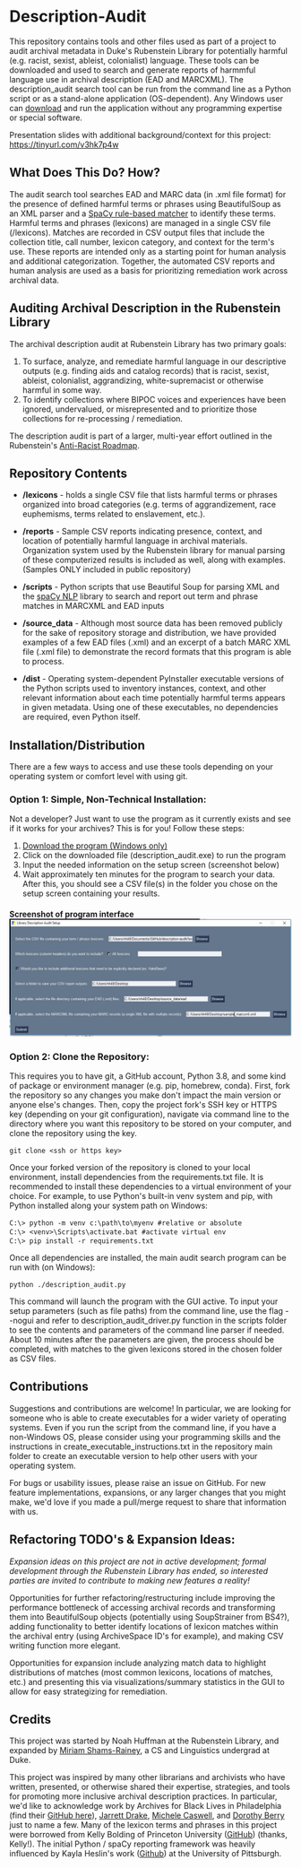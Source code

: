 # Description-Audit
This repository contains tools and other files used as part of a project to audit archival metadata in Duke's Rubenstein Library for potentially harmful (e.g. racist, sexist, ableist, colonialist) language. These tools can be downloaded and used to search and generate reports of harmmful language use in archival description (EAD and MARCXML). The description_audit search tool can be run from the command line as a Python script or as a stand-alone application (OS-dependent). Any Windows user can [download]((dist/description_audit.exe)) and run the application without any programming expertise or special software.

Presentation slides with additional background/context for this project: https://tinyurl.com/v3hk7p4w

## What Does This Do? How?
The audit search tool searches EAD and MARC data (in .xml file format) for the presence of defined harmful terms or phrases using BeautifulSoup as an XML parser and a [SpaCy rule-based matcher](https://spacy.io/usage/rule-based-matching) to identify these terms. Harmful terms and phrases (lexicons) are managed in a single CSV file (/lexicons). Matches are recorded in CSV output files that include the collection title, call number, lexicon category, and context for the term's use. These reports are intended only as a starting point for human analysis and additional categorization. Together, the automated CSV reports and human analysis are used as a basis for prioritizing remediation work across archival data.


## Auditing Archival Description in the Rubenstein Library
The archival description audit at Rubenstein Library has two primary goals:
1. To surface, analyze, and remediate harmful language in our descriptive outputs (e.g. finding aids and catalog records) that is racist, sexist, ableist, colonialist, aggrandizing, white-supremacist or otherwise harmful in some way. 
2. To identify collections where BIPOC voices and experiences have been ignored, undervalued, or misrepresented and to prioritize those collections for re-processing / remediation.

The description audit is part of a larger, multi-year effort outlined in the Rubenstein's [Anti-Racist Roadmap](https://blogs.library.duke.edu/rubenstein/2020/12/03/reckoning-with-our-past-and-present/).

## Repository Contents
- **/lexicons** - holds a single CSV file that lists harmful terms or phrases organized into broad categories (e.g. terms of aggrandizement, race euphemisms, terms related to enslavement, etc.).

- **/reports** - Sample CSV reports indicating presence, context, and location of potentially harmful language in archival materials. Organization system used by the Rubenstein library for manual parsing of these computerized results is included as well, along with examples. (Samples ONLY included in public repository)

- **/scripts** - Python scripts that use Beautiful Soup for parsing XML and the [spaCy NLP](https://spacy.io/) library to search and report out term and phrase matches in MARCXML and EAD inputs

- **/source_data** - Although most source data has been removed publicly for the sake of repository storage and distribution, we have provided examples of a few EAD files (.xml) and an excerpt of a batch MARC XML file (.xml file) to demonstrate the record formats that this program is able to process.

- **/dist** - Operating system-dependent PyInstaller executable versions of the Python scripts used to inventory instances, context, and other relevant information about each time potentially harmful terms appears in given metadata. Using one of these executables, no dependencies are required, even Python itself.

## Installation/Distribution
There are a few ways to access and use these tools depending on your operating system or comfort level with using git.

### Option 1: Simple, Non-Technical Installation:
Not a developer? Just want to use the program as it currently exists and see if it works for your archives? This is for you! Follow these steps:
1. [Download the program (Windows only)](dist/description_audit.exe) 
2. Click on the downloaded file (description_audit.exe) to run the program
3. Input the needed information on the setup screen (screenshot below)
4. Wait approximately ten minutes for the program to search your data. After this, you should see a CSV file(s) in the folder you chose on the setup screen containing your results.

#### Screenshot of program interface ![Screenshot of Program GUI](description_audit_GUI_screenshot.jpg? "Screenshot of GUI")

### Option 2: Clone the Repository:
This requires you to have git, a GitHub account, Python 3.8, and some kind of package or environment manager (e.g. pip, homebrew, conda).
First, fork the repository so any changes you make don't impact the main version or anyone else's changes. Then, copy the project fork's SSH key or HTTPS key (depending on your git configuration), navigate via command line to the directory where you want this repository to be stored on your computer, and clone the repository using the key.

    git clone <ssh or https key>
Once your forked version of the repository is cloned to your local environment, install dependencies from the requirements.txt file. It is recommended to install these dependencies to a virtual environment of your choice. For example, to use Python's built-in venv system and pip, with Python installed along your system path on Windows:

    C:\> python -m venv c:\path\to\myenv #relative or absolute
    C:\> <venv>\Scripts\activate.bat #activate virtual env
    C:\> pip install -r requirements.txt
Once all dependencies are installed, the main audit search program can be run with (on Windows):

    python ./description_audit.py
This command will launch the program with the GUI active. To input your setup parameters (such as file paths) from the command line, use the flag --nogui and refer to description_audit_driver.py function in the scripts folder to see the contents and parameters of the command line parser if needed.
About 10 minutes after the parameters are given, the process should be completed, with matches to the given lexicons stored in the chosen folder as CSV files.

## Contributions
Suggestions and contributions are welcome! In particular, we are looking for someone who is able to create executables for a wider variety of operating systems. Even if you run the script from the command line, if you have a non-Windows OS, please consider using your programming skills and the instructions in create_executable_instructions.txt in the repository main folder to create an executable version to help other users with your operating system.

For bugs or usability issues, please raise an issue on GitHub. For new feature implementations, expansions, or any larger changes that you might make, we'd love if you made a pull/merge request to share that information with us.

## Refactoring TODO's & Expansion Ideas:
*Expansion ideas on this project are not in active development; formal development through the Rubenstein Library has ended, so interested parties are invited to contribute to making new features a reality!*

Opportunities for further refactoring/restructuring include improving the performance bottleneck of accessing archival records and transforming them into BeautifulSoup objects (potentially using SoupStrainer from BS4?), adding functionality to better identify locations of lexicon matches within the archival entry (using ArchiveSpace ID's for example), and making CSV writing function more elegant.

Opportunities for expansion include analyzing match data to highlight distributions of matches (most common lexicons, locations of matches, etc.) and presenting this via visualizations/summary statistics in the GUI to allow for easy strategizing for remediation.

## Credits
This project was started by Noah Huffman at the Rubenstein Library, and expanded by [Miriam Shams-Rainey](https://www.linkedin.com/in/mshamsrainey/), a CS and Linguistics undergrad at Duke. 

This project was inspired by many other librarians and archivists who have written, presented, or otherwise shared their expertise, strategies, and tools for promoting more inclusive archival description practices. In particular, we'd like to acknowledge work by Archives for Black Lives in Philadelphia (find their [GitHub here](https://github.com/a4blip/A4BLiP)), [Jarrett Drake](https://medium.com/on-archivy/radtech-meets-radarch-towards-a-new-principle-for-archives-and-archival-description-568f133e4325), [Michele Caswell](https://doi.org/10.1086/692299), and [Dorothy Berry](https://youtu.be/XGCTtDgNty4) just to name a few. Many of the lexicon terms and phrases in this project were borrowed from Kelly Bolding of Princeton University ([GitHub](https://github.com/kellybolding/scripts)) (thanks, Kelly!). The initial Python / spaCy reporting framework was heavily influenced by Kayla Heslin's work ([Github](https://github.com/kheslin0420/kheslin0420.github.io/tree/master/Legacy_Description_Audit)) at the University of Pittsburgh.
